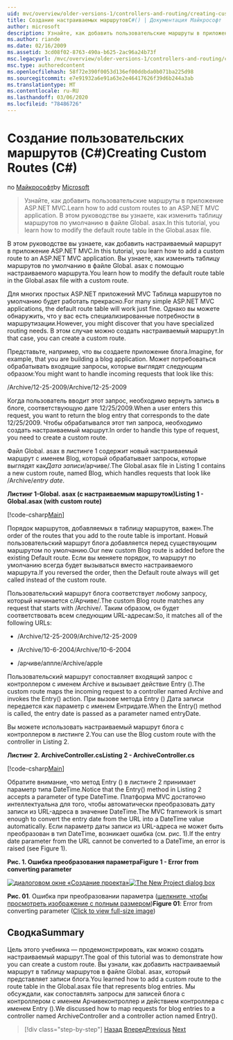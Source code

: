 ```yaml
---
uid: mvc/overview/older-versions-1/controllers-and-routing/creating-custom-routes-cs
title: Создание настраиваемых маршрутовC#() | Документация Майкрософт
author: microsoft
description: Узнайте, как добавить пользовательские маршруты в приложение ASP.NET MVC. В этом руководстве вы узнаете, как изменить таблицу маршрутов по умолчанию в файле Global. asax.
ms.author: riande
ms.date: 02/16/2009
ms.assetid: 3cd08f02-8763-490a-b625-2ac96a24b73f
msc.legacyurl: /mvc/overview/older-versions-1/controllers-and-routing/creating-custom-routes-cs
msc.type: authoredcontent
ms.openlocfilehash: 58f72e390f0053d136ef00ddbda0b071ba225d98
ms.sourcegitcommit: e7e91932a6e91a63e2e46417626f39d6b244a3ab
ms.translationtype: MT
ms.contentlocale: ru-RU
ms.lasthandoff: 03/06/2020
ms.locfileid: "78486726"
---
```

# <a name="creating-custom-routes-c"></a><span data-ttu-id="6f240-104">Создание пользовательских маршрутов (C#)</span><span class="sxs-lookup"><span data-stu-id="6f240-104">Creating Custom Routes (C#)</span></span>

<span data-ttu-id="6f240-105">по [Майкрософт](https://github.com/microsoft)</span><span class="sxs-lookup"><span data-stu-id="6f240-105">by [Microsoft](https://github.com/microsoft)</span></span>

> <span data-ttu-id="6f240-106">Узнайте, как добавить пользовательские маршруты в приложение ASP.NET MVC.</span><span class="sxs-lookup"><span data-stu-id="6f240-106">Learn how to add custom routes to an ASP.NET MVC application.</span></span> <span data-ttu-id="6f240-107">В этом руководстве вы узнаете, как изменить таблицу маршрутов по умолчанию в файле Global. asax.</span><span class="sxs-lookup"><span data-stu-id="6f240-107">In this tutorial, you learn how to modify the default route table in the Global.asax file.</span></span>

<span data-ttu-id="6f240-108">В этом руководстве вы узнаете, как добавить настраиваемый маршрут в приложение ASP.NET MVC.</span><span class="sxs-lookup"><span data-stu-id="6f240-108">In this tutorial, you learn how to add a custom route to an ASP.NET MVC application.</span></span> <span data-ttu-id="6f240-109">Вы узнаете, как изменить таблицу маршрутов по умолчанию в файле Global. asax с помощью настраиваемого маршрута.</span><span class="sxs-lookup"><span data-stu-id="6f240-109">You learn how to modify the default route table in the Global.asax file with a custom route.</span></span>

<span data-ttu-id="6f240-110">Для многих простых ASP.NET приложений MVC Таблица маршрутов по умолчанию будет работать прекрасно.</span><span class="sxs-lookup"><span data-stu-id="6f240-110">For many simple ASP.NET MVC applications, the default route table will work just fine.</span></span> <span data-ttu-id="6f240-111">Однако вы можете обнаружить, что у вас есть специализированные потребности в маршрутизации.</span><span class="sxs-lookup"><span data-stu-id="6f240-111">However, you might discover that you have specialized routing needs.</span></span> <span data-ttu-id="6f240-112">В этом случае можно создать настраиваемый маршрут.</span><span class="sxs-lookup"><span data-stu-id="6f240-112">In that case, you can create a custom route.</span></span>

<span data-ttu-id="6f240-113">Представьте, например, что вы создаете приложение блога.</span><span class="sxs-lookup"><span data-stu-id="6f240-113">Imagine, for example, that you are building a blog application.</span></span> <span data-ttu-id="6f240-114">Может потребоваться обрабатывать входящие запросы, которые выглядят следующим образом:</span><span class="sxs-lookup"><span data-stu-id="6f240-114">You might want to handle incoming requests that look like this:</span></span>

<span data-ttu-id="6f240-115">/Archive/12-25-2009</span><span class="sxs-lookup"><span data-stu-id="6f240-115">/Archive/12-25-2009</span></span>

<span data-ttu-id="6f240-116">Когда пользователь вводит этот запрос, необходимо вернуть запись в блоге, соответствующую дате 12/25/2009.</span><span class="sxs-lookup"><span data-stu-id="6f240-116">When a user enters this request, you want to return the blog entry that corresponds to the date 12/25/2009.</span></span> <span data-ttu-id="6f240-117">Чтобы обрабатывался этот тип запроса, необходимо создать настраиваемый маршрут.</span><span class="sxs-lookup"><span data-stu-id="6f240-117">In order to handle this type of request, you need to create a custom route.</span></span>

<span data-ttu-id="6f240-118">Файл Global. asax в листинге 1 содержит новый настраиваемый маршрут с именем Blog, который обрабатывает запросы, которые выглядят как*Дата записи*/арчиве/.</span><span class="sxs-lookup"><span data-stu-id="6f240-118">The Global.asax file in Listing 1 contains a new custom route, named Blog, which handles requests that look like /Archive/*entry date*.</span></span>

<span data-ttu-id="6f240-119">**Листинг 1-Global. asax (с настраиваемым маршрутом)**</span><span class="sxs-lookup"><span data-stu-id="6f240-119">**Listing 1 - Global.asax (with custom route)**</span></span>

[!code-csharp[Main](creating-custom-routes-cs/samples/sample1.cs)]

<span data-ttu-id="6f240-120">Порядок маршрутов, добавляемых в таблицу маршрутов, важен.</span><span class="sxs-lookup"><span data-stu-id="6f240-120">The order of the routes that you add to the route table is important.</span></span> <span data-ttu-id="6f240-121">Новый пользовательский маршрут блога добавляется перед существующим маршрутом по умолчанию.</span><span class="sxs-lookup"><span data-stu-id="6f240-121">Our new custom Blog route is added before the existing Default route.</span></span> <span data-ttu-id="6f240-122">Если вы меняете порядок, то маршрут по умолчанию всегда будет вызываться вместо настраиваемого маршрута.</span><span class="sxs-lookup"><span data-stu-id="6f240-122">If you reversed the order, then the Default route always will get called instead of the custom route.</span></span>

<span data-ttu-id="6f240-123">Пользовательский маршрут блога соответствует любому запросу, который начинается с/Арчиве/.</span><span class="sxs-lookup"><span data-stu-id="6f240-123">The custom Blog route matches any request that starts with /Archive/.</span></span> <span data-ttu-id="6f240-124">Таким образом, он будет соответствовать всем следующим URL-адресам:</span><span class="sxs-lookup"><span data-stu-id="6f240-124">So, it matches all of the following URLs:</span></span>

- <span data-ttu-id="6f240-125">/Archive/12-25-2009</span><span class="sxs-lookup"><span data-stu-id="6f240-125">/Archive/12-25-2009</span></span>

- <span data-ttu-id="6f240-126">/Archive/10-6-2004</span><span class="sxs-lookup"><span data-stu-id="6f240-126">/Archive/10-6-2004</span></span>

- <span data-ttu-id="6f240-127">/арчиве/аппле</span><span class="sxs-lookup"><span data-stu-id="6f240-127">/Archive/apple</span></span>

<span data-ttu-id="6f240-128">Пользовательский маршрут сопоставляет входящий запрос с контроллером с именем Archive и вызывает действие Entry ().</span><span class="sxs-lookup"><span data-stu-id="6f240-128">The custom route maps the incoming request to a controller named Archive and invokes the Entry() action.</span></span> <span data-ttu-id="6f240-129">При вызове метода Entry () Дата записи передается как параметр с именем Ентридате.</span><span class="sxs-lookup"><span data-stu-id="6f240-129">When the Entry() method is called, the entry date is passed as a parameter named entryDate.</span></span>

<span data-ttu-id="6f240-130">Вы можете использовать настраиваемый маршрут блога с контроллером в листинге 2.</span><span class="sxs-lookup"><span data-stu-id="6f240-130">You can use the Blog custom route with the controller in Listing 2.</span></span>

<span data-ttu-id="6f240-131">**Листинг 2. ArchiveController.cs**</span><span class="sxs-lookup"><span data-stu-id="6f240-131">**Listing 2 - ArchiveController.cs**</span></span>

[!code-csharp[Main](creating-custom-routes-cs/samples/sample2.cs)]

<span data-ttu-id="6f240-132">Обратите внимание, что метод Entry () в листинге 2 принимает параметр типа DateTime.</span><span class="sxs-lookup"><span data-stu-id="6f240-132">Notice that the Entry() method in Listing 2 accepts a parameter of type DateTime.</span></span> <span data-ttu-id="6f240-133">Платформа MVC достаточно интеллектуальна для того, чтобы автоматически преобразовать дату записи из URL-адреса в значение DateTime.</span><span class="sxs-lookup"><span data-stu-id="6f240-133">The MVC framework is smart enough to convert the entry date from the URL into a DateTime value automatically.</span></span> <span data-ttu-id="6f240-134">Если параметр даты записи из URL-адреса не может быть преобразован в тип DateTime, возникает ошибка (см. рис. 1).</span><span class="sxs-lookup"><span data-stu-id="6f240-134">If the entry date parameter from the URL cannot be converted to a DateTime, an error is raised (see Figure 1).</span></span>

<span data-ttu-id="6f240-135">**Рис. 1. Ошибка преобразования параметра**</span><span class="sxs-lookup"><span data-stu-id="6f240-135">**Figure 1 - Error from converting parameter**</span></span>

<span data-ttu-id="6f240-136">[![диалоговом окне «Создание проекта»](creating-custom-routes-cs/_static/image1.jpg)](creating-custom-routes-cs/_static/image1.png)</span><span class="sxs-lookup"><span data-stu-id="6f240-136">[![The New Project dialog box](creating-custom-routes-cs/_static/image1.jpg)](creating-custom-routes-cs/_static/image1.png)</span></span>

<span data-ttu-id="6f240-137">**Рис. 01**. Ошибка при преобразовании параметра ([щелкните, чтобы просмотреть изображение с полным размером](creating-custom-routes-cs/_static/image2.png))</span><span class="sxs-lookup"><span data-stu-id="6f240-137">**Figure 01**: Error from converting parameter ([Click to view full-size image](creating-custom-routes-cs/_static/image2.png))</span></span>

## <a name="summary"></a><span data-ttu-id="6f240-138">Сводка</span><span class="sxs-lookup"><span data-stu-id="6f240-138">Summary</span></span>

<span data-ttu-id="6f240-139">Цель этого учебника — продемонстрировать, как можно создать настраиваемый маршрут.</span><span class="sxs-lookup"><span data-stu-id="6f240-139">The goal of this tutorial was to demonstrate how you can create a custom route.</span></span> <span data-ttu-id="6f240-140">Вы узнали, как добавить настраиваемый маршрут в таблицу маршрутов в файле Global. asax, который представляет записи блога.</span><span class="sxs-lookup"><span data-stu-id="6f240-140">You learned how to add a custom route to the route table in the Global.asax file that represents blog entries.</span></span> <span data-ttu-id="6f240-141">Мы обсуждали, как сопоставлять запросы для записей блога с контроллером с именем Арчивеконтроллер и действием контроллера с именем Entry ().</span><span class="sxs-lookup"><span data-stu-id="6f240-141">We discussed how to map requests for blog entries to a controller named ArchiveController and a controller action named Entry().</span></span>

> [!div class="step-by-step"]
> <span data-ttu-id="6f240-142">[Назад](aspnet-mvc-controllers-overview-cs.md)
> [Вперед](creating-a-route-constraint-cs.md)</span><span class="sxs-lookup"><span data-stu-id="6f240-142">[Previous](aspnet-mvc-controllers-overview-cs.md)
[Next](creating-a-route-constraint-cs.md)</span></span>
